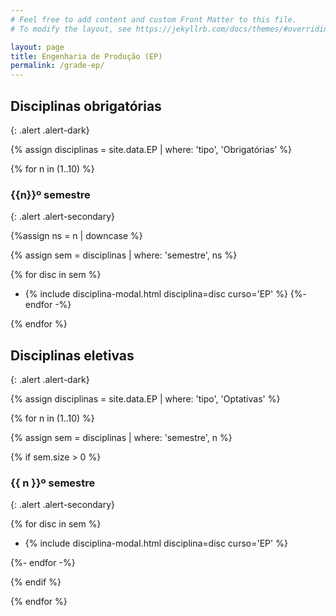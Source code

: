 ```yaml
---
# Feel free to add content and custom Front Matter to this file.
# To modify the layout, see https://jekyllrb.com/docs/themes/#overriding-theme-defaults

layout: page
title: Engenharia de Produção (EP)
permalink: /grade-ep/
---
```


## Disciplinas obrigatórias
{: .alert .alert-dark}

{% assign disciplinas = site.data.EP | where: 'tipo', 'Obrigatórias' %}

{% for n in (1..10) %}

### {{n}}º semestre
{: .alert .alert-secondary}

{%assign ns = n | downcase %}

{% assign sem = disciplinas | where: 'semestre', ns %}

{% for disc in sem %}
- {% include disciplina-modal.html disciplina=disc curso='EP' %}
{%- endfor -%}

{% endfor %}

## Disciplinas eletivas
{: .alert .alert-dark}

{% assign disciplinas = site.data.EP | where: 'tipo', 'Optativas' %}

{% for n in (1..10) %}

{% assign sem = disciplinas | where: 'semestre', n %}

{% if sem.size > 0 %}

### {{ n }}º semestre
{: .alert .alert-secondary}

{% for disc in sem %}

- {% include disciplina-modal.html disciplina=disc curso='EP' %}

{%- endfor -%}

{% endif %}

{% endfor %}
